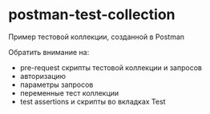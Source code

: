# postman-test-collection

Пример тестовой коллекции, созданной в Postman

Обратить внимание на:
- pre-request скрипты тестовой коллекции и запросов
- авторизацию 
- параметры запросов 
- переменные тест коллекции 
- test assertions и скрипты во вкладках Test
